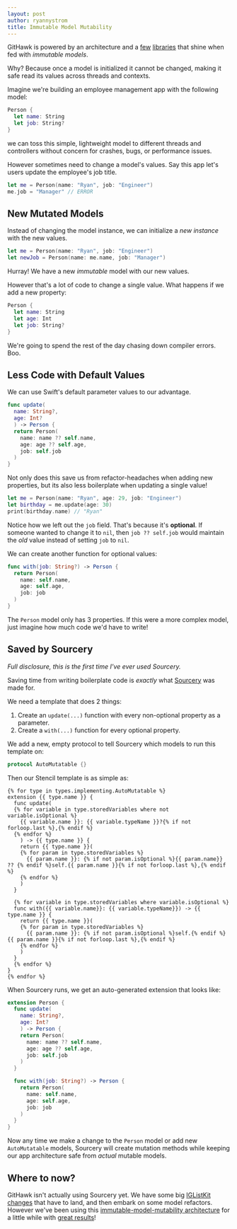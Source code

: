 ```yaml
---
layout: post
author: ryannystrom
title: Immutable Model Mutability
---
```


GitHawk is powered by an architecture and a [few](https://github.com/GitHawkApp/FlatCache) [libraries](https://github.com/Instagram/IGListKit) that shine when fed with _immutable models_.

Why? Because once a model is initialized it cannot be changed, making it safe read its values across threads and contexts.

Imagine we're building an employee management app with the following model:

```swift
Person {
  let name: String
  let job: String?
}
```

we can toss this simple, lightweight model to different threads and controllers without concern for crashes, bugs, or performance issues.

However sometimes need to change a model's values. Say this app let's users update the employee's job title.

```swift
let me = Person(name: "Ryan", job: "Engineer")
me.job = "Manager" // ERROR
```

## New Mutated Models

Instead of changing the model instance, we can initialize a _new instance_ with the new values.

```swift
let me = Person(name: "Ryan", job: "Engineer")
let newJob = Person(name: me.name, job: "Manager")
```

Hurray! We have a new _immutable_ model with our new values.

However that's a lot of code to change a single value. What happens if we add a new property:

```swift
Person {
  let name: String
  let age: Int
  let job: String?
}
```

We're going to spend the rest of the day chasing down compiler errors. Boo.

## Less Code with Default Values

We can use Swift's default parameter values to our advantage.

```swift
func update(
  name: String?,
  age: Int?
  ) -> Person {
  return Person(
    name: name ?? self.name,
    age: age ?? self.age,
    job: self.job
  )
}
```

Not only does this save us from refactor-headaches when adding new properties, but its also less boilerplate when updating a single value!

```swift
let me = Person(name: "Ryan", age: 29, job: "Engineer")
let birthday = me.update(age: 30)
print(birthday.name) // "Ryan"
```

Notice how we left out the `job` field. That's because it's **optional**. If someone wanted to change it to `nil`, then `job ?? self.job` would maintain the _old_ value instead of setting `job` to `nil`.

We can create another function for optional values:

```swift
func with(job: String?) -> Person {
  return Person(
    name: self.name,
    age: self.age,
    job: job
  )
}
```

The `Person` model only has 3 properties. If this were a more complex model, just imagine how much code we'd have to write!

## Saved by Sourcery

_Full disclosure, this is the first time I've ever used Sourcery._

Saving time from writing boilerplate code is _exactly_ what [Sourcery](https://github.com/krzysztofzablocki/Sourcery) was made for.

We need a template that does 2 things:

1. Create an `update(...)` function with every non-optional property as a parameter.
2. Create a `with(...)` function for every optional property.

We add a new, empty protocol to tell Sourcery which models to run this template on:

```swift
protocol AutoMutatable {}
```

Then our Stencil template is as simple as:

```
{% for type in types.implementing.AutoMutatable %}
extension {{ type.name }} {
  func update(
  {% for variable in type.storedVariables where not variable.isOptional %}
    {{ variable.name }}: {{ variable.typeName }}?{% if not forloop.last %},{% endif %}
  {% endfor %}
    ) -> {{ type.name }} {
    return {{ type.name }}(
    {% for param in type.storedVariables %}
      {{ param.name }}: {% if not param.isOptional %}{{ param.name}} ?? {% endif %}self.{{ param.name }}{% if not forloop.last %},{% endif %}
    {% endfor %}
    )
  }

  {% for variable in type.storedVariables where variable.isOptional %}
  func with({{ variable.name}}: {{ variable.typeName}}) -> {{ type.name }} {
    return {{ type.name }}(
    {% for param in type.storedVariables %}
      {{ param.name }}: {% if not param.isOptional %}self.{% endif %}{{ param.name }}{% if not forloop.last %},{% endif %}
    {% endfor %}
    )
  }
  {% endfor %}
}
{% endfor %}
```

When Sourcery runs, we get an auto-generated extension that looks like:

```swift
extension Person {
  func update(
    name: String?,
    age: Int?
    ) -> Person {
    return Person(
      name: name ?? self.name,
      age: age ?? self.age,
      job: self.job
    )
  }

  func with(job: String?) -> Person {
    return Person(
      name: self.name,
      age: self.age,
      job: job
    )
  }
}
```

Now any time we make a change to the `Person` model or add new `AutoMutatable` models, Sourcery will create mutation methods while keeping our app architecture safe from _actual_ mutable models.

## Where to now?

GitHawk isn't actually using Sourcery yet. We have some big [IGListKit changes](https://github.com/Instagram/IGListKit/pull/1081) that have to land, and then embark on some model refactors. However we've been using this [immutable-model-mutability architecture](https://github.com/rnystrom/GitHawk/blob/master/Classes/Issues/IssueResult.swift) for a little while with [great results](https://github.com/rnystrom/GitHawk/blob/45335eb4a0822c07abfb10e9b6f8bc5d1d85282b/Classes/Issues/Merge/GithubClient%2BMerge.swift#L36-L39)!